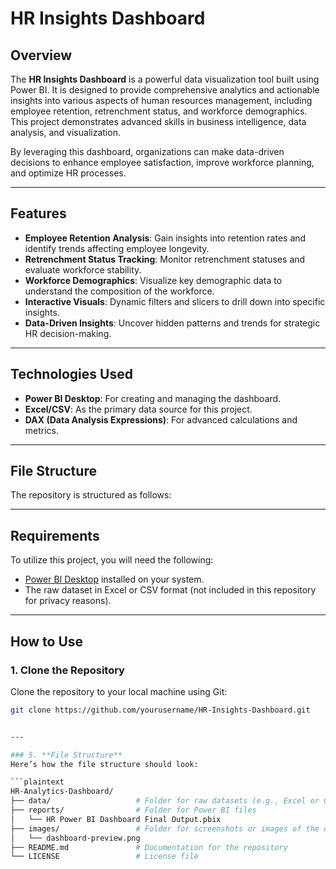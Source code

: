 # HR Insights Dashboard

## Overview
The **HR Insights Dashboard** is a powerful data visualization tool built using Power BI. It is designed to provide comprehensive analytics and actionable insights into various aspects of human resources management, including employee retention, retrenchment status, and workforce demographics. This project demonstrates advanced skills in business intelligence, data analysis, and visualization.

By leveraging this dashboard, organizations can make data-driven decisions to enhance employee satisfaction, improve workforce planning, and optimize HR processes.

---

## Features
- **Employee Retention Analysis**: Gain insights into retention rates and identify trends affecting employee longevity.
- **Retrenchment Status Tracking**: Monitor retrenchment statuses and evaluate workforce stability.
- **Workforce Demographics**: Visualize key demographic data to understand the composition of the workforce.
- **Interactive Visuals**: Dynamic filters and slicers to drill down into specific insights.
- **Data-Driven Insights**: Uncover hidden patterns and trends for strategic HR decision-making.

---

## Technologies Used
- **Power BI Desktop**: For creating and managing the dashboard.
- **Excel/CSV**: As the primary data source for this project.
- **DAX (Data Analysis Expressions)**: For advanced calculations and metrics.

---

## File Structure
The repository is structured as follows:


---

## Requirements
To utilize this project, you will need the following:
- [Power BI Desktop](https://powerbi.microsoft.com/desktop/) installed on your system.
- The raw dataset in Excel or CSV format (not included in this repository for privacy reasons).

---

## How to Use
### 1. Clone the Repository
Clone the repository to your local machine using Git:
```bash
git clone https://github.com/yourusername/HR-Insights-Dashboard.git


---

### 5. **File Structure**
Here’s how the file structure should look:

```plaintext
HR-Analytics-Dashboard/
├── data/                   # Folder for raw datasets (e.g., Excel or CSV files)
├── reports/                # Folder for Power BI files
│   └── HR Power BI Dashboard Final Output.pbix
├── images/                 # Folder for screenshots or images of the dashboard
│   └── dashboard-preview.png
├── README.md               # Documentation for the repository
└── LICENSE                 # License file
